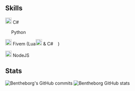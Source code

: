 ## Skills
<img width="20" src="https://static-00.iconduck.com/assets.00/c-sharp-c-icon-456x512-9sej0lrz.png" /> C#

<img width="15" src="https://external-content.duckduckgo.com/iu/?u=https%3A%2F%2Flogos-download.com%2Fwp-content%2Fuploads%2F2016%2F10%2FPython_logo_icon.png&f=1&nofb=1" /> Python

<img width="20" src="https://img.icons8.com/color/512/fivem.png" /> Fivem (Lua<img width="20" src="https://upload.wikimedia.org/wikipedia/commons/c/cf/Lua-Logo.svg" /> & C#<img width="15" src="https://static-00.iconduck.com/assets.00/c-sharp-c-icon-456x512-9sej0lrz.png" />)

<img width="20" src="https://upload.wikimedia.org/wikipedia/commons/thumb/d/d9/Node.js_logo.svg/1280px-Node.js_logo.svg.png" /> NodeJS
## Stats

![Bentheborg's GitHub commits](https://github-readme-streak-stats.herokuapp.com/?user=bentheborg&theme=black-ice&hide_border=true&stroke=0000&background=060A0CD0)
![Bentheborg GitHub stats](https://github-readme-stats.vercel.app/api?username=Bentheborg&show_icons=true&theme=github_dark&count_private=true)
